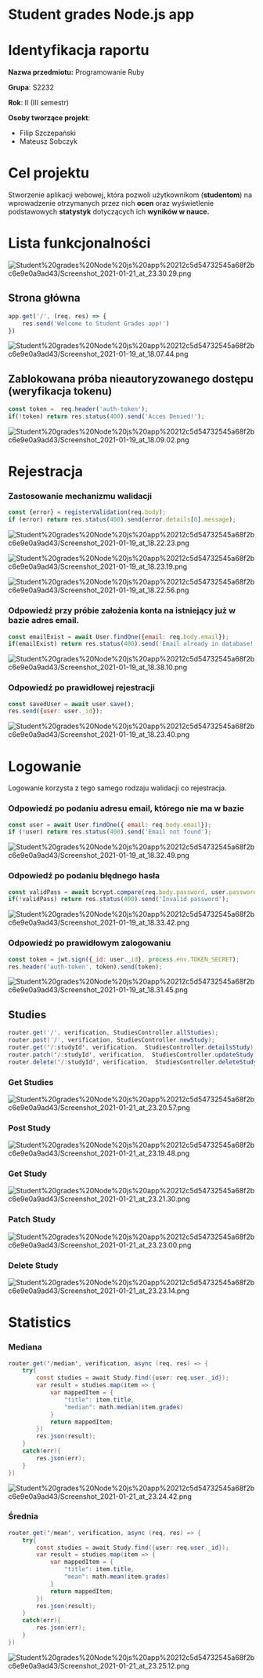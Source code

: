# Student grades Node.js app

# Identyfikacja raportu

**Nazwa przedmiotu:** Programowanie Ruby

**Grupa**: S2232

**Rok**: II (III semestr)

**Osoby tworzące projekt**:

- Filip Szczepański
- Mateusz Sobczyk

# Cel projektu

Stworzenie aplikacji webowej, która pozwoli użytkownikom (**studentom**) na wprowadzenie otrzymanych przez nich **ocen** oraz wyświetlenie podstawowych **statystyk** dotyczących ich **wyników w nauce.**

# Lista funkcjonalności

![Student%20grades%20Node%20js%20app%20212c5d54732545a68f2bc6e9e0a9ad43/Screenshot_2021-01-21_at_23.30.29.png](Student%20grades%20Node%20js%20app%20212c5d54732545a68f2bc6e9e0a9ad43/Screenshot_2021-01-21_at_23.30.29.png)

## Strona główna

```jsx
app.get('/', (req, res) => {
    res.send('Welcome to Student Grades app!')
})
```

![Student%20grades%20Node%20js%20app%20212c5d54732545a68f2bc6e9e0a9ad43/Screenshot_2021-01-19_at_18.07.44.png](Student%20grades%20Node%20js%20app%20212c5d54732545a68f2bc6e9e0a9ad43/Screenshot_2021-01-19_at_18.07.44.png)

## Zablokowana próba nieautoryzowanego dostępu (weryfikacja tokenu)

```jsx
const token =  req.header('auth-token');
if(!token) return res.status(400).send('Acces Denied!');
```

![Student%20grades%20Node%20js%20app%20212c5d54732545a68f2bc6e9e0a9ad43/Screenshot_2021-01-19_at_18.09.02.png](Student%20grades%20Node%20js%20app%20212c5d54732545a68f2bc6e9e0a9ad43/Screenshot_2021-01-19_at_18.09.02.png)

# Rejestracja

### Zastosowanie mechanizmu walidacji

```jsx
const {error} = registerValidation(req.body);
if (error) return res.status(400).send(error.details[0].message);
```

![Student%20grades%20Node%20js%20app%20212c5d54732545a68f2bc6e9e0a9ad43/Screenshot_2021-01-19_at_18.22.23.png](Student%20grades%20Node%20js%20app%20212c5d54732545a68f2bc6e9e0a9ad43/Screenshot_2021-01-19_at_18.22.23.png)

![Student%20grades%20Node%20js%20app%20212c5d54732545a68f2bc6e9e0a9ad43/Screenshot_2021-01-19_at_18.23.19.png](Student%20grades%20Node%20js%20app%20212c5d54732545a68f2bc6e9e0a9ad43/Screenshot_2021-01-19_at_18.23.19.png)

![Student%20grades%20Node%20js%20app%20212c5d54732545a68f2bc6e9e0a9ad43/Screenshot_2021-01-19_at_18.22.56.png](Student%20grades%20Node%20js%20app%20212c5d54732545a68f2bc6e9e0a9ad43/Screenshot_2021-01-19_at_18.22.56.png)

### Odpowiedź przy próbie założenia konta na istniejący już w bazie adres email.

```jsx
const emailExist = await User.findOne({email: req.body.email});
if(emailExist) return res.status(400).send('Email already in database!');
```

![Student%20grades%20Node%20js%20app%20212c5d54732545a68f2bc6e9e0a9ad43/Screenshot_2021-01-19_at_18.38.10.png](Student%20grades%20Node%20js%20app%20212c5d54732545a68f2bc6e9e0a9ad43/Screenshot_2021-01-19_at_18.38.10.png)

### Odpowiedź po prawidłowej rejestracji

```jsx
const savedUser = await user.save();
res.send({user: user._id});
```

![Student%20grades%20Node%20js%20app%20212c5d54732545a68f2bc6e9e0a9ad43/Screenshot_2021-01-19_at_18.23.40.png](Student%20grades%20Node%20js%20app%20212c5d54732545a68f2bc6e9e0a9ad43/Screenshot_2021-01-19_at_18.23.40.png)

# Logowanie

Logowanie korzysta z tego samego rodzaju walidacji co rejestracja.

### Odpowiedź po podaniu adresu email, którego nie ma w bazie

```jsx
const user = await User.findOne({ email: req.body.email});
if (!user) return res.status(400).send('Email not found');
```

![Student%20grades%20Node%20js%20app%20212c5d54732545a68f2bc6e9e0a9ad43/Screenshot_2021-01-19_at_18.32.49.png](Student%20grades%20Node%20js%20app%20212c5d54732545a68f2bc6e9e0a9ad43/Screenshot_2021-01-19_at_18.32.49.png)

### Odpowiedź po podaniu błędnego hasła

```jsx
const validPass = await bcrypt.compare(req.body.password, user.password);
if(!validPass) return res.status(400).send('Invalid password');
```

![Student%20grades%20Node%20js%20app%20212c5d54732545a68f2bc6e9e0a9ad43/Screenshot_2021-01-19_at_18.33.42.png](Student%20grades%20Node%20js%20app%20212c5d54732545a68f2bc6e9e0a9ad43/Screenshot_2021-01-19_at_18.33.42.png)

### Odpowiedź po prawidłowym zalogowaniu

```jsx
const token = jwt.sign({_id: user._id}, process.env.TOKEN_SECRET);
res.header('auth-token', token).send(token);
```

![Student%20grades%20Node%20js%20app%20212c5d54732545a68f2bc6e9e0a9ad43/Screenshot_2021-01-19_at_18.31.45.png](Student%20grades%20Node%20js%20app%20212c5d54732545a68f2bc6e9e0a9ad43/Screenshot_2021-01-19_at_18.31.45.png)

## Studies

```java
router.get('/', verification, StudiesController.allStudies);
router.post('/', verification, StudiesController.newStudy);
router.get('/:studyId', verification,  StudiesController.detailsStudy);
router.patch('/:studyId', verification,  StudiesController.updateStudy);
router.delete('/:studyId', verification,  StudiesController.deleteStudy);
```

### Get Studies

![Student%20grades%20Node%20js%20app%20212c5d54732545a68f2bc6e9e0a9ad43/Screenshot_2021-01-21_at_23.20.57.png](Student%20grades%20Node%20js%20app%20212c5d54732545a68f2bc6e9e0a9ad43/Screenshot_2021-01-21_at_23.20.57.png)

### Post Study

![Student%20grades%20Node%20js%20app%20212c5d54732545a68f2bc6e9e0a9ad43/Screenshot_2021-01-21_at_23.19.48.png](Student%20grades%20Node%20js%20app%20212c5d54732545a68f2bc6e9e0a9ad43/Screenshot_2021-01-21_at_23.19.48.png)

### Get Study

![Student%20grades%20Node%20js%20app%20212c5d54732545a68f2bc6e9e0a9ad43/Screenshot_2021-01-21_at_23.21.30.png](Student%20grades%20Node%20js%20app%20212c5d54732545a68f2bc6e9e0a9ad43/Screenshot_2021-01-21_at_23.21.30.png)

### Patch  Study

![Student%20grades%20Node%20js%20app%20212c5d54732545a68f2bc6e9e0a9ad43/Screenshot_2021-01-21_at_23.23.00.png](Student%20grades%20Node%20js%20app%20212c5d54732545a68f2bc6e9e0a9ad43/Screenshot_2021-01-21_at_23.23.00.png)

### Delete Study

![Student%20grades%20Node%20js%20app%20212c5d54732545a68f2bc6e9e0a9ad43/Screenshot_2021-01-21_at_23.23.14.png](Student%20grades%20Node%20js%20app%20212c5d54732545a68f2bc6e9e0a9ad43/Screenshot_2021-01-21_at_23.23.14.png)

# Statistics

### Mediana

```java
router.get('/median', verification, async (req, res) => {
    try{
        const studies = await Study.find({user: req.user._id});
        var result = studies.map(item => {
            var mappedItem = {
                "title": item.title,
                "median": math.median(item.grades)
            }
            return mappedItem;
        })
        res.json(result);
    }
    catch(err){
        res.json(err);
    }
})
```

![Student%20grades%20Node%20js%20app%20212c5d54732545a68f2bc6e9e0a9ad43/Screenshot_2021-01-21_at_23.24.42.png](Student%20grades%20Node%20js%20app%20212c5d54732545a68f2bc6e9e0a9ad43/Screenshot_2021-01-21_at_23.24.42.png)

### Średnia

```java
router.get('/mean', verification, async (req, res) => {
    try{
        const studies = await Study.find({user: req.user._id});
        var result = studies.map(item => {
            var mappedItem = {
                "title": item.title,
                "mean": math.mean(item.grades)
            }
            return mappedItem;
        })
        res.json(result);
    }
    catch(err){
        res.json(err);
    }
})
```

![Student%20grades%20Node%20js%20app%20212c5d54732545a68f2bc6e9e0a9ad43/Screenshot_2021-01-21_at_23.25.12.png](Student%20grades%20Node%20js%20app%20212c5d54732545a68f2bc6e9e0a9ad43/Screenshot_2021-01-21_at_23.25.12.png)